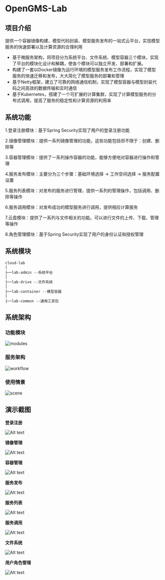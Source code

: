 # OpenGMS-Lab

## 项目介绍

提供一个容器镜像构建，模型代码封装、模型服务发布的一站式云平台，实现模型服务的快速部署以及计算资源的合理利用

- 基于微服务架构，将项目分为系统平台、文件系统、模型容器三个模块，实现了平台的模块化设计和解耦，使各个模块可以独立开发、部署和扩展。
- 构建了一套以Docker镜像为运行环境的模型服务发布工作流程，实现了模型服务的快速迁移和发布，大大简化了模型服务的部署和管理
- 基于Netty框架，建立了可靠的网络通信机制，实现了模型容器与模型封装代码之间高效的数据传输和实时通信
- 基于Kubernetes，搭建了一个可扩展的计算集群，实现了计算模型服务的分布式调用，提高了服务的稳定性和计算资源的利用率

## 系统功能

1.登录注册模块：基于Spring Security实现了用户的登录注册功能

2.镜像管理模块：提供一系列镜像管理的功能，这些功能包括但不限于：创建、删除等

3.容器管理模块：提供了一系列操作容器的功能，能够方便地对容器进行操作和管理

4.服务发布模块：主要分为三个步骤：基础环境选择 → 工作空间选择 → 服务配置设置

5.服务列表模块：对发布的服务进行管理，提供一系列的管理操作，包括调用、删除等操作

6.服务调用模块：对发布成功的模型服务进行调用，提供相应计算服务

7.云盘模块：提供了一系列与文件相关的功能。可以进行文件的上传、下载、管理等操作

8.角色管理模块：基于Spring Security实现了用户的身份认证和授权管理

## 系统模块

```
cloud-lab
|
├──lab-admin --系统平台
|
├──lab-drive --文件系统
|
├──lab-container --模型容器
|
├──lab-common --通用工具包

```

## 系统架构

### 功能模块

![modules](./doc/images/modules.png)

### 服务架构

![workflow](./doc/images/workflow.png)

### 使用情景

![scene](./doc/images/scene.png)

## 演示截图

**登录注册**

![Alt text](./doc/images/image.png)

**镜像管理**

![Alt text](./doc/images/image-1.png)

**容器管理**

![Alt text](./doc/images/image-2.png)

**服务发布**

![Alt text](./doc/images/image-3.png)

**服务列表**

![Alt text](./doc/images/image-4.png)

**服务调用**

![Alt text](./doc/images/image-5.png)

**文件系统**

![Alt text](./doc/images/image-7.png)

**用户角色管理**

![Alt text](./doc/images/image-6.png)